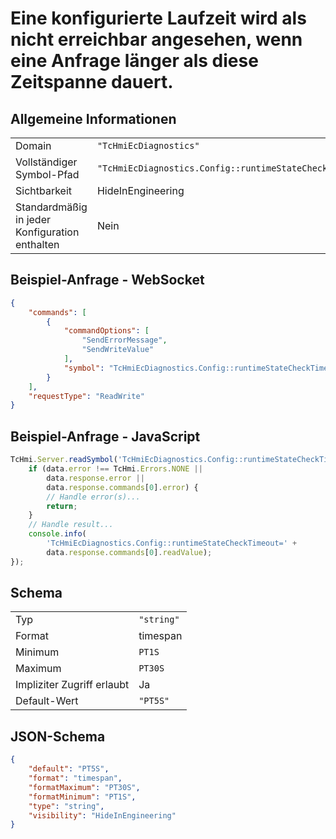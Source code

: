 # Eine konfigurierte Laufzeit wird als nicht erreichbar angesehen, wenn eine Anfrage länger als diese Zeitspanne dauert.

## Allgemeine Informationen

|  |  |
| - | - |
| Domain | `"TcHmiEcDiagnostics"` |
| Vollständiger Symbol-Pfad | `"TcHmiEcDiagnostics.Config::runtimeStateCheckTimeout"` |
| Sichtbarkeit | HideInEngineering |
| Standardmäßig in jeder Konfiguration enthalten | Nein |

## Beispiel-Anfrage - WebSocket

```json
{
    "commands": [
        {
            "commandOptions": [
                "SendErrorMessage",
                "SendWriteValue"
            ],
            "symbol": "TcHmiEcDiagnostics.Config::runtimeStateCheckTimeout"
        }
    ],
    "requestType": "ReadWrite"
}
```

## Beispiel-Anfrage - JavaScript

```javascript
TcHmi.Server.readSymbol('TcHmiEcDiagnostics.Config::runtimeStateCheckTimeout', data => {
    if (data.error !== TcHmi.Errors.NONE ||
        data.response.error ||
        data.response.commands[0].error) {
        // Handle error(s)...
        return;
    }
    // Handle result...
    console.info(
        'TcHmiEcDiagnostics.Config::runtimeStateCheckTimeout=' +
        data.response.commands[0].readValue);
});
```

## Schema

|  |  |
| - | - |
| Typ | `"string"` |
| Format | timespan |
| Minimum | `PT1S` |
| Maximum | `PT30S` |
| Impliziter Zugriff erlaubt | Ja |
| Default-Wert | `"PT5S"` |

## JSON-Schema

```json
{
    "default": "PT5S",
    "format": "timespan",
    "formatMaximum": "PT30S",
    "formatMinimum": "PT1S",
    "type": "string",
    "visibility": "HideInEngineering"
}
```
